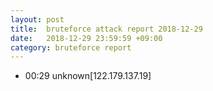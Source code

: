 ```yaml
---
layout: post
title:  bruteforce attack report 2018-12-29
date:   2018-12-29 23:59:59 +09:00
category: bruteforce report
---
```


* 00:29 unknown[122.179.137.19]
